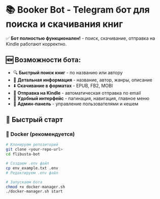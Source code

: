 # 📚 Booker Bot - Telegram бот для поиска и скачивания книг


✅ **Бот полностью функционален!** - поиск, скачивание, отправка на Kindle работают корректно.

## 🆕 **Возможности бота:**

- 🔍 **Быстрый поиск книг** - по названию или автору
- 📖 **Детальная информация** - название, автор, жанры, описание
- ⬇️ **Скачивание в форматах** - EPUB, FB2, MOBI
- 📧 **Отправка на Kindle** - автоматическая отправка по email
- 📱 **Удобный интерфейс** - пагинация, навигация, главное меню
- 👑 **Админ-панель** - управление пользователями и кешем

## 🚀 Быстрый старт

### 🐳 **Docker (рекомендуется)**

```bash
# Клонируем репозиторий
git clone <your-repo-url>
cd flibusta-bot

# Создаем .env файл
cp env_example.txt .env
# Редактируем .env файл

# Запускаем бота
chmod +x docker-manager.sh
./docker-manager.sh start
```